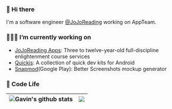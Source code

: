 ### 👋 Hi there 

I'm a software engineer [@JoJoReading](https://www.jojoreading.com/) working on AppTeam.

### 👨🏻‍💻 I’m currently working on 

- [JoJoReading Apps](https://www.jojoreading.com/): Three to twelve-year-old full-discipline enlightenment course services
- [Quickis](https://github.com/Quickits): A collection of quick dev kits for Android
- [Snapmod](https://play.google.com/store/apps/details?id=cn.gavinliu.snapmod&hl=en)(Google Play): Better Screenshots mockup generator

### 🚀 Code Life

| <img align="center" src="https://github-readme-stats.vercel.app/api?username=gavinliu&show_icons=true&hide_title=false&hide=contribs&hide_border=true" alt="Gavin's github stats" /> | <img align="center" src="https://github-readme-stats.vercel.app/api/top-langs/?username=gavinliu&layout=compact&hide_border=true&hide=css,html" /> |
| ------------- | ------------- |
